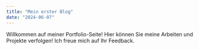 ```yaml
---
title: "Mein erster Blog"
date: "2024-06-07"
---
```



Willkommen auf meiner Portfolio-Seite! Hier können Sie meine Arbeiten und Projekte verfolgen! Ich freue mich auf Ihr Feedback.


